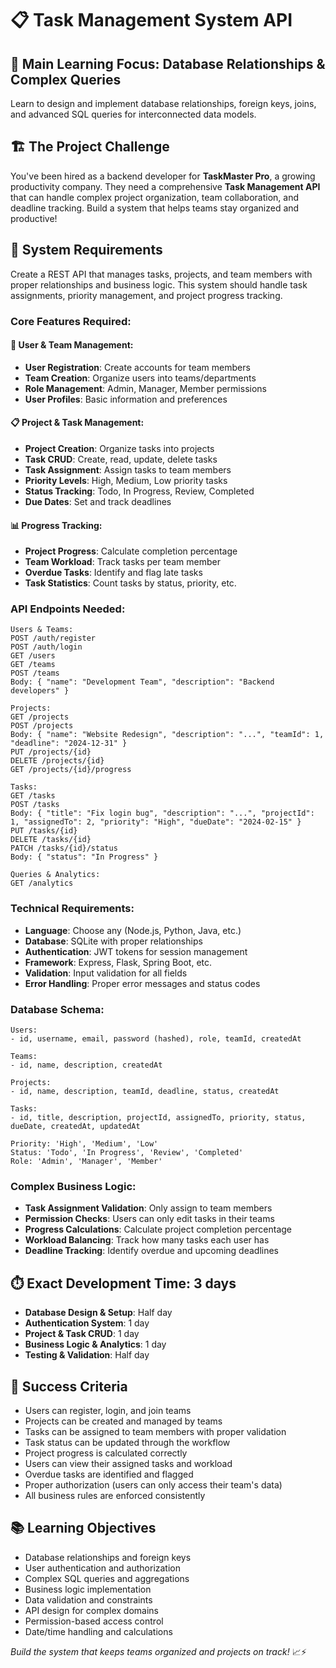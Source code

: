 # 📋 Task Management System API

## 🎯 **Main Learning Focus: Database Relationships & Complex Queries**
Learn to design and implement database relationships, foreign keys, joins, and advanced SQL queries for interconnected data models.

## 🏗️ The Project Challenge
You've been hired as a backend developer for **TaskMaster Pro**, a growing productivity company. They need a comprehensive **Task Management API** that can handle complex project organization, team collaboration, and deadline tracking. Build a system that helps teams stay organized and productive!

## 🎯 System Requirements
Create a REST API that manages tasks, projects, and team members with proper relationships and business logic. This system should handle task assignments, priority management, and project progress tracking.

### Core Features Required:

#### 👥 User & Team Management:
- **User Registration**: Create accounts for team members
- **Team Creation**: Organize users into teams/departments
- **Role Management**: Admin, Manager, Member permissions
- **User Profiles**: Basic information and preferences

#### 📋 Project & Task Management:
- **Project Creation**: Organize tasks into projects
- **Task CRUD**: Create, read, update, delete tasks
- **Task Assignment**: Assign tasks to team members
- **Priority Levels**: High, Medium, Low priority tasks
- **Status Tracking**: Todo, In Progress, Review, Completed
- **Due Dates**: Set and track deadlines

#### 📊 Progress Tracking:
- **Project Progress**: Calculate completion percentage
- **Team Workload**: Track tasks per team member
- **Overdue Tasks**: Identify and flag late tasks
- **Task Statistics**: Count tasks by status, priority, etc.

### API Endpoints Needed:
```
Users & Teams:
POST /auth/register
POST /auth/login
GET /users
GET /teams
POST /teams
Body: { "name": "Development Team", "description": "Backend developers" }

Projects:
GET /projects
POST /projects
Body: { "name": "Website Redesign", "description": "...", "teamId": 1, "deadline": "2024-12-31" }
PUT /projects/{id}
DELETE /projects/{id}
GET /projects/{id}/progress

Tasks:
GET /tasks
POST /tasks
Body: { "title": "Fix login bug", "description": "...", "projectId": 1, "assignedTo": 2, "priority": "High", "dueDate": "2024-02-15" }
PUT /tasks/{id}
DELETE /tasks/{id}
PATCH /tasks/{id}/status
Body: { "status": "In Progress" }

Queries & Analytics:
GET /analytics
```

### Technical Requirements:
- **Language**: Choose any (Node.js, Python, Java, etc.)
- **Database**: SQLite with proper relationships
- **Authentication**: JWT tokens for session management
- **Framework**: Express, Flask, Spring Boot, etc.
- **Validation**: Input validation for all fields
- **Error Handling**: Proper error messages and status codes

### Database Schema:
```
Users:
- id, username, email, password (hashed), role, teamId, createdAt

Teams:
- id, name, description, createdAt

Projects:
- id, name, description, teamId, deadline, status, createdAt

Tasks:
- id, title, description, projectId, assignedTo, priority, status, dueDate, createdAt, updatedAt

Priority: 'High', 'Medium', 'Low'
Status: 'Todo', 'In Progress', 'Review', 'Completed'
Role: 'Admin', 'Manager', 'Member'
```

### Complex Business Logic:
- **Task Assignment Validation**: Only assign to team members
- **Permission Checks**: Users can only edit tasks in their teams
- **Progress Calculations**: Calculate project completion percentage
- **Workload Balancing**: Track how many tasks each user has
- **Deadline Tracking**: Identify overdue and upcoming deadlines

## ⏱️ **Exact Development Time: 3 days**
- **Database Design & Setup**: Half day
- **Authentication System**: 1 day
- **Project & Task CRUD**: 1 day
- **Business Logic & Analytics**: 1 day
- **Testing & Validation**: Half day

## 🎯 Success Criteria
- Users can register, login, and join teams
- Projects can be created and managed by teams
- Tasks can be assigned to team members with proper validation
- Task status can be updated through the workflow
- Project progress is calculated correctly
- Users can view their assigned tasks and workload
- Overdue tasks are identified and flagged
- Proper authorization (users can only access their team's data)
- All business rules are enforced consistently

## 📚 Learning Objectives
- Database relationships and foreign keys
- User authentication and authorization
- Complex SQL queries and aggregations
- Business logic implementation
- Data validation and constraints
- API design for complex domains
- Permission-based access control
- Date/time handling and calculations

*Build the system that keeps teams organized and projects on track!* 📈⚡ 